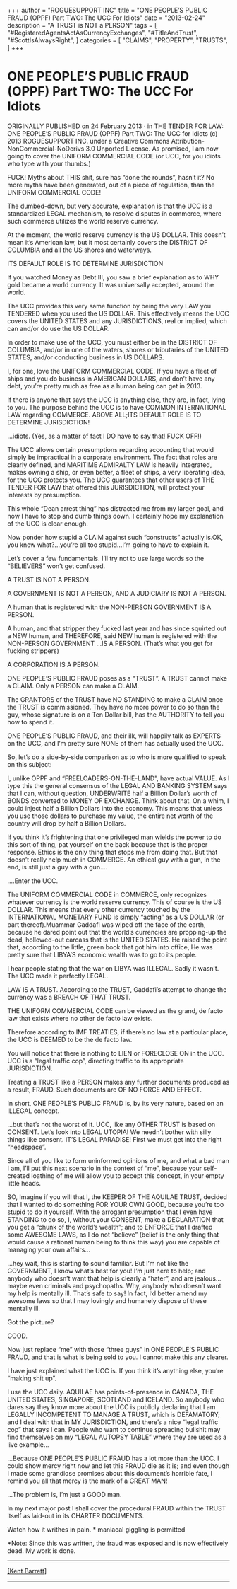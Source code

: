 +++
author = "ROGUESUPPORT INC"
title = "ONE PEOPLE’S PUBLIC FRAUD (OPPF) Part TWO: The UCC For Idiots"
date = "2013-02-24"
description = "A TRUST is NOT a PERSON"
tags = [
    "#RegisteredAgentsActAsCurrencyExchanges",
    "#TitleAndTrust",
    "#ScottIsAlwaysRight",
]
categories = [
    "CLAIMS",
    "PROPERTY",
    "TRUSTS",
]
+++

# ONE PEOPLE’S PUBLIC FRAUD (OPPF) Part TWO: The UCC For Idiots

ORIGINALLY PUBLISHED on 24 February 2013 · in THE TENDER FOR LAW: ONE PEOPLE’S PUBLIC FRAUD (OPPF) Part TWO: The UCC for Idiots (c) 2013 ROGUESUPPORT INC. under a Creative Commons Attribution-NonCommercial-NoDerivs 3.0 Unported License.
As promised, I am now going to cover the UNIFORM COMMERCIAL CODE (or UCC, for you idiots who type with your thumbs.)

FUCK! Myths about THIS shit, sure has “done the rounds”, hasn’t it? No more myths have been generated, out of a piece of regulation, than the UNIFORM COMMERCIAL CODE!

The dumbed-down, but very accurate, explanation is that the UCC is a standardized LEGAL mechanism, to resolve disputes in commerce, where such commerce utilizes the world reserve currency.

At the moment, the world reserve currency is the US DOLLAR.  This doesn’t mean it’s American law, but it most certainly covers the DISTRICT OF COLUMBIA and all the US shores and waterways.

ITS DEFAULT ROLE IS TO DETERMINE JURISDICTION

If you watched Money as Debt III, you saw a brief explanation as to WHY gold became a world currency.  It was universally accepted, around the world.

The UCC provides this very same function by being the very LAW you TENDERED when you used the US DOLLAR.  This effectively means the UCC covers the UNITED STATES and any JURISDICTIONS, real or implied, which can and/or do use the US DOLLAR.

In order to make use of the UCC, you must either be in the DISTRICT OF COLUMBIA, and/or in one of the waters, shores or tributaries of the UNITED STATES, and/or conducting business in US DOLLARS.

I, for one, love the UNIFORM COMMERCIAL CODE.  If you have a fleet of ships and you do business in AMERICAN DOLLARS, and don’t have any debt, you’re pretty much as free as a human being can get in 2013.

If there is anyone that says the UCC is anything else, they are, in fact, lying to you.  The purpose behind the UCC is to have COMMON INTERNATIONAL LAW regarding COMMERCE. ABOVE ALL;ITS DEFAULT ROLE IS TO DETERMINE JURISDICTION!

…idiots. (Yes, as a matter of fact I DO have to say that! FUCK OFF!)

The UCC allows certain presumptions regarding accounting that would simply be impractical in a corporate environment.  The fact that roles are clearly defined, and MARITIME ADMIRALTY LAW is heavily integrated, makes owning a ship, or even better, a fleet of ships, a very liberating idea, for the UCC protects you. The UCC guarantees that other users of THE TENDER FOR LAW that offered this JURISDICTION, will protect your interests by presumption.

This whole “Dean arrest thing” has distracted me from my larger goal, and now I have to stop and dumb things down.  I certainly hope my explanation of the UCC is clear enough.

Now ponder how stupid a CLAIM against such “constructs” actually is.OK, you know what?…you’re all too stupid…I’m going to have to explain it.

Let’s cover a few fundamentals.  I’ll try not to use large words so the “BELIEVERS” won’t get confused.

A TRUST IS NOT A PERSON.

A GOVERNMENT IS NOT A PERSON, AND A JUDICIARY IS NOT A PERSON.

A human that is registered with the NON-PERSON GOVERNMENT IS A PERSON.

A human, and that stripper they fucked last year and has since squirted out a NEW human, and THEREFORE, said NEW human is registered with the NON-PERSON GOVERNMENT …IS A PERSON. (That’s what you get for fucking strippers)

A CORPORATION IS A PERSON.

ONE PEOPLE’S PUBLIC FRAUD poses as a “TRUST”.  A TRUST cannot make a CLAIM.  Only a PERSON can make a CLAIM.

The GRANTORS of the TRUST have NO STANDING to make a CLAIM once the TRUST is commissioned.  They have no more power to do so than the guy, whose signature is on a Ten Dollar bill, has the AUTHORITY to tell you how to spend it.

ONE PEOPLE’S PUBLIC FRAUD, and their ilk, will happily talk as EXPERTS on the UCC, and I’m pretty sure NONE of them has actually used the UCC.

So, let’s do a side-by-side comparison as to who is more qualified to speak on this subject:

I, unlike OPPF and “FREELOADERS-ON-THE-LAND”, have actual VALUE.  As I type this the general consensus of the LEGAL AND BANKING SYSTEM says that I can, without question, UNDERWRITE half a Billion Dollar’s worth of BONDS converted to MONEY OF EXCHANGE.  Think about that.  On a whim, I could inject half a Billion Dollars into the economy.  This means that unless you use those dollars to purchase my value, the entire net worth of the country will drop by half a Billion Dollars.

If you think it’s frightening that one privileged man wields the power to do this sort of thing, pat yourself on the back because that is the proper response.  Ethics is the only thing that stops me from doing that.  But that doesn’t really help much in COMMERCE.  An ethical guy with a gun, in the end, is still just a guy with a gun….

….Enter the UCC.

The UNIFORM COMMERCIAL CODE in COMMERCE, only recognizes whatever currency is the world reserve currency.  This of course is the US DOLLAR.  This means that every other currency touched by the INTERNATIONAL MONETARY FUND is simply “acting” as a US DOLLAR (or part thereof).Muammar Gaddafi was wiped off the face of the earth, because he dared point out that the world’s currencies are propping-up the dead, hollowed-out carcass that is the UNITED STATES.  He raised the point that, according to the little, green book that got him into office, He was pretty sure that LIBYA’S economic wealth was to go to its people.

I hear people stating that the war on LIBYA was ILLEGAL.  Sadly it wasn’t.  The UCC made it perfectly LEGAL.

LAW IS A TRUST.  According to the TRUST, Gaddafi’s attempt to change the currency was a BREACH OF THAT TRUST.

THE UNIFORM COMMERCIAL CODE can be viewed as the grand, de facto law that exists where no other de facto law exists.

Therefore according to IMF TREATIES, if there’s no law at a particular place, the UCC is DEEMED to be the de facto law.

You will notice that there is nothing to LIEN or FORECLOSE ON in the UCC.  UCC is a “legal traffic cop”, directing traffic to its appropriate JURISDICTION.

Treating a TRUST like a PERSON makes any further documents produced as a result, FRAUD. Such documents are OF NO FORCE AND EFFECT.

In short, ONE PEOPLE’S PUBLIC FRAUD is, by its very nature, based on an ILLEGAL concept.

…but that’s not the worst of it. UCC, like any OTHER TRUST is based on CONSENT. Let’s look into LEGAL UTOPIA! We needn’t bother with silly things like consent. IT’S LEGAL PARADISE! First we must get into the right “headspace”.

Since all of you like to form uninformed opinions of me, and what a bad man I am, I’ll put this next scenario in the context of “me”, because your self-created loathing of me will allow you to accept this concept, in your empty little heads.

SO, Imagine if you will that I, the KEEPER OF THE AQUILAE TRUST, decided that I wanted to do something FOR YOUR OWN GOOD, because you’re too stupid to do it yourself.  With the arrogant presumption that I even have STANDING to do so, I, without your CONSENT, make a DECLARATION that you get a “chunk of the world’s wealth”; and to ENFORCE that I drafted some AWESOME LAWS, as I do not “believe” (belief is the only thing that would cause a rational human being to think this way) you are capable of managing your own affairs…

…hey wait, this is starting to sound familiar.  But I’m not like the GOVERNMENT, I know what’s best for you!  I’m just here to help;  and anybody who doesn’t want that help is clearly a “hater”, and are jealous… maybe even criminals and psychopaths.  Why, anybody who doesn’t want my help is mentally ill.  That’s safe to say!  In fact, I’d better amend my awesome laws so that I may lovingly and humanely dispose of these mentally ill.

Got the picture?

GOOD.

Now just replace “me” with those “three guys” in ONE PEOPLE’S PUBLIC FRAUD, and that is what is being sold to you.  I cannot make this any clearer.

I have just explained what the UCC is.  If you think it’s anything else, you’re “making shit up”.

I use the UCC daily.  AQUILAE has points-of-presence in CANADA, THE UNITED STATES, SINGAPORE, SCOTLAND and ICELAND.  So anybody who dares say they know more about the UCC is publicly declaring that I am LEGALLY INCOMPETENT TO MANAGE A TRUST, which is DEFAMATORY; and I deal with that in MY JURISDICTION, and there’s a nice “legal traffic cop” that says I can.  People who want to continue spreading bullshit may find themselves on my “LEGAL AUTOPSY TABLE” where they are used as a live example…

…Because ONE PEOPLE’S PUBLIC FRAUD has a lot more than the UCC.  I could show mercy right now and let this FRAUD die as it is; and even though I made some grandiose promises about this document’s horrible fate, I remind you all that mercy is the mark of a GREAT MAN!

…The problem is, I’m just a GOOD man.

In my next major post I shall cover the procedural FRAUD within the TRUST itself as laid-out in its CHARTER DOCUMENTS.

Watch how it writhes in pain.  * maniacal giggling is permitted

*Note: Since this was written, the fraud was exposed and is now effectively dead. My work is done.

---

<p><a class="" href="https://web.archive.org/web/20190528005138/https://kentbarrett.com/one-peoples-public-fraud-oppf-part-two-the-ucc-for-idiots-2/" targt="_blank">[Kent Barrett]</a></p>

---